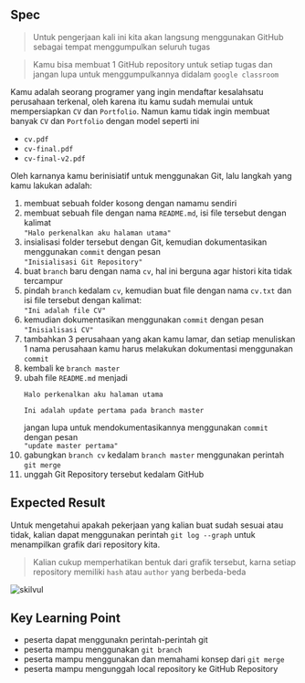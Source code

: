 ## Spec
> Untuk pengerjaan kali ini kita akan langsung menggunakan GitHub sebagai tempat menggumpulkan seluruh tugas

> Kamu bisa membuat 1 GitHub repository untuk setiap tugas dan jangan lupa untuk menggumpulkannya didalam `google classroom`

Kamu adalah seorang programer yang ingin mendaftar kesalahsatu perusahaan terkenal, oleh karena itu kamu sudah memulai untuk mempersiapkan `CV` dan `Portfolio`. Namun kamu tidak ingin membuat banyak `CV` dan `Portfolio` dengan model seperti ini
- `cv.pdf`
- `cv-final.pdf`
- `cv-final-v2.pdf`

Oleh karnanya kamu berinisiatif untuk menggunakan Git, lalu langkah yang kamu lakukan adalah:
1. membuat sebuah folder kosong dengan namamu sendiri
2. membuat sebuah file dengan nama `README.md`, isi file tersebut dengan kalimat<br>`"Halo perkenalkan aku halaman utama"`
3. insialisasi folder tersebut dengan Git, kemudian dokumentasikan menggunakan `commit` dengan pesan<br>`"Inisialisasi Git Repository"`
4. buat `branch` baru dengan nama `cv`, hal ini berguna agar histori kita tidak tercampur
5. pindah `branch` kedalam `cv`, kemudian buat file dengan nama `cv.txt` dan isi file tersebut dengan kalimat:<br>`"Ini adalah file CV"`
6. kemudian dokumentasikan menggunakan `commit` dengan pesan<br>`"Inisialisasi CV"`
7. tambahkan 3 perusahaan yang akan kamu lamar, dan setiap menuliskan 1 nama perusahaan kamu harus melakukan dokumentasi menggunakan `commit`
8. kembali ke `branch master`
9. ubah file `README.md` menjadi
    ```
    Halo perkenalkan aku halaman utama

    Ini adalah update pertama pada branch master
    ```
    jangan lupa untuk mendokumentasikannya menggunakan `commit` dengan pesan<br>`"update master pertama"`
10. gabungkan `branch cv` kedalam `branch master` menggunakan perintah `git merge`
11. unggah Git Repository tersebut kedalam GitHub

## Expected Result
Untuk mengetahui apakah pekerjaan yang kalian buat sudah sesuai atau tidak, kalian dapat menggunakan perintah `git log --graph` untuk menampilkan grafik dari repository kita.
> Kalian cukup memperhatikan bentuk dari grafik tersebut, karna setiap repository memiliki `hash` atau `author` yang berbeda-beda


![skilvul](https://skilvul-prod-01.s3.ap-southeast-1.amazonaws.com/lesson/full-stack-assignment/git-n-github-01.png)

## Key Learning Point
- peserta dapat menggunakn perintah-perintah git
- peserta mampu menggunakan `git branch`
- peserta mampu menggunakan dan memahami konsep dari `git merge`
- peserta mampu mengunggah local repository ke GitHub Repository